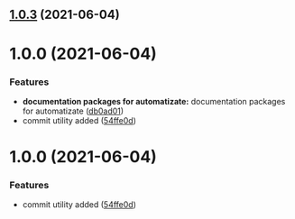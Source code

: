 ## [1.0.3](https://github.com/VladSemenik/webpack_webassembly_template/compare/v1.0.2...v1.0.3) (2021-06-04)



# 1.0.0 (2021-06-04)


### Features

* **documentation packages for automatizate:** documentation packages for automatizate ([db0ad01](https://github.com/VladSemenik/webpack_webassembly_template/commit/db0ad011ede193df7b5d96e2d36f8cc77cba9371))
* commit utility added ([54ffe0d](https://github.com/VladSemenik/webpack_webassembly_template/commit/54ffe0df5161e0b92ed291c791930751d9425069))



# 1.0.0 (2021-06-04)


### Features

* commit utility added ([54ffe0d](https://github.com/VladSemenik/webpack_webassembly_template/commit/54ffe0df5161e0b92ed291c791930751d9425069))



